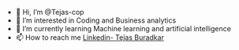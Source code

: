 - 👋 Hi, I’m @Tejas-cop
- 👀 I’m interested in Coding and  Business analytics 
- 🌱 I’m currently learning Machine learning and artificial intelligence
- 📫 How to reach me [Linkedin- Tejas Buradkar](https://www.linkedin.com/feed/)
